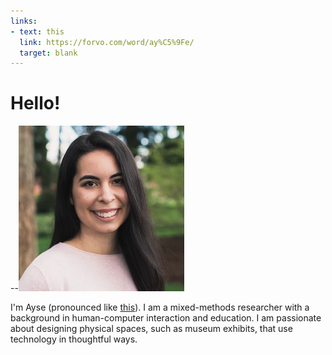 ```yaml
---
links:
- text: this
  link: https://forvo.com/word/ay%C5%9Fe/
  target: blank
---
```

# Hello!

--![](/static/ayse-2.png/)

I'm Ayse \(pronounced like <a href="https://forvo.com/word/ay%C5%9Fe/" target="_blank">this</a>\). I am a mixed-methods researcher with a background in human-computer interaction and education. I am passionate about designing physical spaces, such as museum exhibits, that use technology in thoughtful ways.
